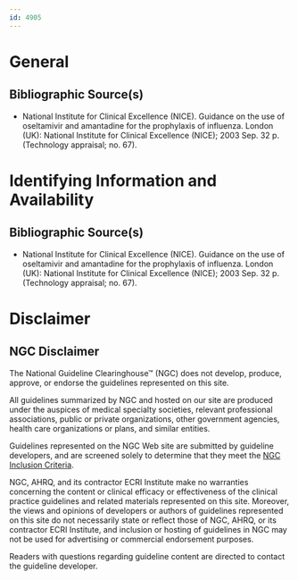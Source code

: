 ```yaml
---
id: 4905
---
```


# General

## Bibliographic Source(s)

- National Institute for Clinical Excellence (NICE). Guidance on the use of oseltamivir and amantadine for the prophylaxis of influenza. London (UK): National Institute for Clinical Excellence (NICE); 2003 Sep. 32 p. (Technology appraisal; no. 67).

# Identifying Information and Availability

## Bibliographic Source(s)

- National Institute for Clinical Excellence (NICE). Guidance on the use of oseltamivir and amantadine for the prophylaxis of influenza. London (UK): National Institute for Clinical Excellence (NICE); 2003 Sep. 32 p. (Technology appraisal; no. 67).

# Disclaimer

## NGC Disclaimer

The National Guideline Clearinghouse™ (NGC) does not develop, produce, approve, or endorse the guidelines represented on this site.

All guidelines summarized by NGC and hosted on our site are produced under the auspices of medical specialty societies, relevant professional associations, public or private organizations, other government agencies, health care organizations or plans, and similar entities.

Guidelines represented on the NGC Web site are submitted by guideline developers, and are screened solely to determine that they meet the [NGC Inclusion Criteria](/help-and-about/summaries/inclusion-criteria).

NGC, AHRQ, and its contractor ECRI Institute make no warranties concerning the content or clinical efficacy or effectiveness of the clinical practice guidelines and related materials represented on this site. Moreover, the views and opinions of developers or authors of guidelines represented on this site do not necessarily state or reflect those of NGC, AHRQ, or its contractor ECRI Institute, and inclusion or hosting of guidelines in NGC may not be used for advertising or commercial endorsement purposes.

Readers with questions regarding guideline content are directed to contact the guideline developer.

